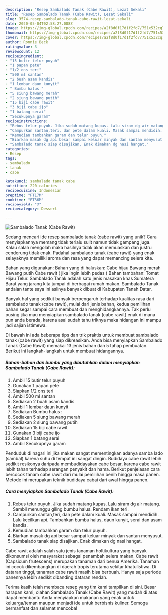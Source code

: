 ```yaml
---
description: "Resep Sambalado Tanak (Cabe Rawit), Lezat Sekali"
title: "Resep Sambalado Tanak (Cabe Rawit), Lezat Sekali"
slug: 3574-resep-sambalado-tanak-cabe-rawit-lezat-sekali
date: 2020-05-04T02:58:27.088Z
image: https://img-global.cpcdn.com/recipes/a2f8d0f17d1f2fd7/751x532cq70/sambalado-tanak-cabe-rawit-foto-resep-utama.jpg
thumbnail: https://img-global.cpcdn.com/recipes/a2f8d0f17d1f2fd7/751x532cq70/sambalado-tanak-cabe-rawit-foto-resep-utama.jpg
cover: https://img-global.cpcdn.com/recipes/a2f8d0f17d1f2fd7/751x532cq70/sambalado-tanak-cabe-rawit-foto-resep-utama.jpg
author: Ronnie Beck
ratingvalue: 3
reviewcount: 12
recipeingredient:
- "15 butir telur puyuh"
- "1 papan pete"
- "1/2 ons teri"
- "500 ml santan"
- "2 buah asam kandis"
- "1 lembar daun kunyit"
- " Bumbu halus "
- "5 siung bawang merah"
- "2 siung bawang putih"
- "15 biji cabe rawit"
- "3 biji cabe ijo"
- "1 batang serai"
- "Secukupnya garam"
recipeinstructions:
- "Rebus telur puyuh. Jika sudah matang kupas. Lalu siram dg air matang. Sambil menunggu giling bumbu halus. Rendam ikan teri."
- "Campurkan santan,teri, dan pete dalam kuali. Masak sampai mendidih. Lalu kecilkan api. Tambahkan bumbu halus, daun kunyit, serai dan asam kandis."
- "Kemudian tambahkan garam dan telur puyuh."
- "Biarkan masak dg api besar sampai keluar minyak dan santan menyusut."
- "Sambalado tanak siap disajikan. Enak dimakan dg nasi hangat."
categories:
- Resep
tags:
- sambalado
- tanak
- cabe

katakunci: sambalado tanak cabe 
nutrition: 220 calories
recipecuisine: Indonesian
preptime: "PT17M"
cooktime: "PT36M"
recipeyield: "3"
recipecategory: Dessert

---
```



![Sambalado Tanak (Cabe Rawit)](https://img-global.cpcdn.com/recipes/a2f8d0f17d1f2fd7/751x532cq70/sambalado-tanak-cabe-rawit-foto-resep-utama.jpg)

Sedang mencari ide resep sambalado tanak (cabe rawit) yang unik? Cara menyiapkannya memang tidak terlalu sulit namun tidak gampang juga. Kalau salah mengolah maka hasilnya tidak akan memuaskan dan justru cenderung tidak enak. Padahal sambalado tanak (cabe rawit) yang enak selayaknya memiliki aroma dan rasa yang dapat memancing selera kita.

Bahan yang digunakan: Bahan yang di haluskan: Cabe hijau Bawang merah Bawang putih Cabe rawit ( jika ingin lebih pedas ) Bahan tambahan: Tomat Hijau Telur. Sambalado Tanak adalah satu jenis masakan khas Sumatera Barat yang jarang kita jumpai di berbagai rumah makan. Sambalado Tanak andalan tante saya ini aslinya banyak dibuat di Kabupaten Tanah Datar.

Banyak hal yang sedikit banyak berpengaruh terhadap kualitas rasa dari sambalado tanak (cabe rawit), mulai dari jenis bahan, kedua pemilihan bahan segar sampai cara membuat dan menghidangkannya. Tak perlu pusing jika mau menyiapkan sambalado tanak (cabe rawit) enak di mana pun anda berada, karena asal sudah tahu triknya maka hidangan ini mampu jadi sajian istimewa.


Di bawah ini ada beberapa tips dan trik praktis untuk membuat sambalado tanak (cabe rawit) yang siap dikreasikan. Anda bisa menyiapkan Sambalado Tanak (Cabe Rawit) memakai 13 jenis bahan dan 5 tahap pembuatan. Berikut ini langkah-langkah untuk membuat hidangannya.

<!--inarticleads1-->

##### Bahan-bahan dan bumbu yang dibutuhkan dalam menyiapkan Sambalado Tanak (Cabe Rawit):

1. Ambil 15 butir telur puyuh
1. Gunakan 1 papan pete
1. Siapkan 1/2 ons teri
1. Ambil 500 ml santan
1. Sediakan 2 buah asam kandis
1. Ambil 1 lembar daun kunyit
1. Sediakan  Bumbu halus :
1. Sediakan 5 siung bawang merah
1. Sediakan 2 siung bawang putih
1. Sediakan 15 biji cabe rawit
1. Gunakan 3 biji cabe ijo
1. Siapkan 1 batang serai
1. Ambil Secukupnya garam


Penduduk di nagari ini jika makan sangat mementingkan adanya samba lado (sambal) karena suhu di tempat ini sangat dingin. Budidaya cabe rawit lebih sedikit resikonya daripada membudidayakan cabe besar, karena cabe rawit lebih tahan terhadap serangan penyakit dan hama. Berikut penjelasan cara bercocok tanam cabe rawit dari mulai pemilihan benih hingga masa panen. Metode ini merupakan teknik budidaya cabai dari awal hingga panen. 

<!--inarticleads2-->

##### Cara menyiapkan Sambalado Tanak (Cabe Rawit):

1. Rebus telur puyuh. Jika sudah matang kupas. Lalu siram dg air matang. Sambil menunggu giling bumbu halus. Rendam ikan teri.
1. Campurkan santan,teri, dan pete dalam kuali. Masak sampai mendidih. Lalu kecilkan api. Tambahkan bumbu halus, daun kunyit, serai dan asam kandis.
1. Kemudian tambahkan garam dan telur puyuh.
1. Biarkan masak dg api besar sampai keluar minyak dan santan menyusut.
1. Sambalado tanak siap disajikan. Enak dimakan dg nasi hangat.


Cabe rawit adalah salah satu jenis tanaman holtikultura yang banyak dikonsumsi oleh masyarakat sebagai penambah selera makan. Cabe rawit (Capsicum frutescens) merupakan tanaman dari benua Amerika. Tanaman ini cocok dikembangkan di daerah tropis terutama sekitar khatulistiwa. Di dataran tinggi, tanaman cabe rawit masih bisa berbuah. Hanya saja periode panennya lebih sedikit dibanding dataran rendah. 

Terima kasih telah membaca resep yang tim kami tampilkan di sini. Besar harapan kami, olahan Sambalado Tanak (Cabe Rawit) yang mudah di atas dapat membantu Anda menyiapkan makanan yang enak untuk keluarga/teman maupun menjadi ide untuk berbisnis kuliner. Semoga bermanfaat dan selamat mencoba!
